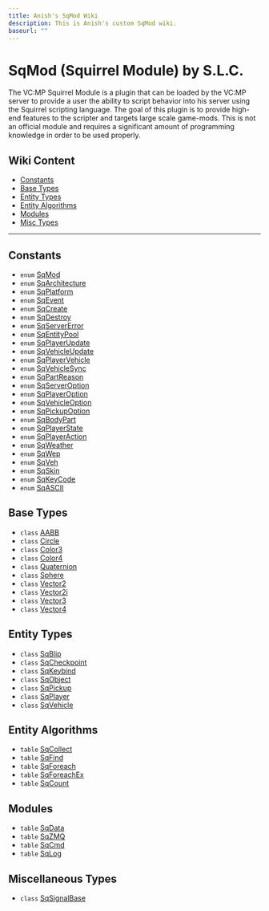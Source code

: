 ```yaml
---
title: Anish's SqMod Wiki
description: This is Anish's custom SqMod wiki.
baseurl: ""
---
```

# SqMod (Squirrel Module) by S.L.C.
The VC:MP Squirrel Module is a plugin that can be loaded by the VC:MP server to provide a user the ability to script behavior into his server using the Squirrel scripting language. The goal of this plugin is to provide high-end features to the scripter and targets large scale game-mods. This is not an official module and requires a significant amount of programming knowledge in order to be used properly.

## Wiki Content
* [Constants](#constants)
* [Base Types](#base-types)
* [Entity Types](#entity-types)
* [Entity Algorithms](#entity-algorithms)
* [Modules](#modules)
* [Misc Types](#miscellaneous-types)

---
## Constants
* `enum` [SqMod](Enumerations/SqMod)
* `enum` [SqArchitecture](Enumerations/SqArchitecture)
* `enum` [SqPlatform](Enumerations/SqPlatform)
* `enum` [SqEvent](Enumerations/SqEvent)
* `enum` [SqCreate](Enumerations/SqCreate)
* `enum` [SqDestroy](Enumerations/SqDestroy)
* `enum` [SqServerError](Enumerations/SqServerError)
* `enum` [SqEntityPool](Enumerations/SqEntityPool)
* `enum` [SqPlayerUpdate](Enumerations/SqPlayerUpdate)
* `enum` [SqVehicleUpdate](Enumerations/SqVehicleUpdate)
* `enum` [SqPlayerVehicle](Enumerations/SqPlayerVehicle)
* `enum` [SqVehicleSync](Enumerations/SqVehicleSync)
* `enum` [SqPartReason](Enumerations/SqPartReason)
* `enum` [SqServerOption](Enumerations/SqServerOption)
* `enum` [SqPlayerOption](Enumerations/SqPlayerOption)
* `enum` [SqVehicleOption](Enumerations/SqVehicleOption)
* `enum` [SqPickupOption](Enumerations/SqPickupOption)
* `enum` [SqBodyPart](Enumerations/SqBodyPart)
* `enum` [SqPlayerState](Enumerations/SqPlayerState)
* `enum` [SqPlayerAction](Enumerations/SqPlayerAction)
* `enum` [SqWeather](Enumerations/SqWeather)
* `enum` [SqWep](Enumerations/SqWep)
* `enum` [SqVeh](Enumerations/SqVeh)
* `enum` [SqSkin](Enumerations/SqSkin)
* `enum` [SqKeyCode](Enumerations/SqKeyCode)
* `enum` [SqASCII](Enumerations/SqASCII)

## Base Types

* `class` [AABB](Classes/AABB)
* `class` [Circle](Classes/Circle)
* `class` [Color3](Classes/Color3)
* `class` [Color4](Classes/Color4)
* `class` [Quaternion](Classes/Quaternion)
* `class` [Sphere](Classes/Sphere)
* `class` [Vector2](Classes/Vector2)
* `class` [Vector2i](Classes/Vector2i)
* `class` [Vector3](Classes/Vector3)
* `class` [Vector4](Classes/Vector4)

## Entity Types

* `class` [SqBlip](Classes/SqBlip)
* `class` [SqCheckpoint](Classes/SqCheckpoint)
* `class` [SqKeybind](Classes/SqKeybind)
* `class` [SqObject](Classes/SqObject)
* `class` [SqPickup](Classes/SqPickup)
* `class` [SqPlayer](Classes/SqPlayer)
* `class` [SqVehicle](Classes/SqVehicle)

## Entity Algorithms

* `table` [SqCollect](Tables/SqCollect)
* `table` [SqFind](Tables/SqFind)
* `table` [SqForeach](Tables/SqForeach)
* `table` [SqForeachEx](Tables/SqForeachEx)
* `table` [SqCount](Tables/SqCount)

## Modules
* `table` [SqData](Tables/SqData)
* `table` [SqZMQ](Tables/SqZMQ)
* `table` [SqCmd](Tables/SqCmd)
* `table` [SqLog](Tables/SqLog)

## Miscellaneous Types

* `class` [SqSignalBase](Classes/SqSignalBase)
